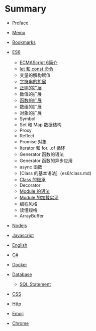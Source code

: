 # Summary

* [Preface](README.md)
* [Memo](memo/README.md)
* [Bookmarks](bookmarks/README.md)
* [ES6](es6/README.md)

    <!-- 1. [ECMAScript 6简介](es6/intro.md)
    1. [let 和 const 命令](es6/let.md)
    1. 变量的解构赋值
    1. 字符串的扩展
    1. 正则的扩展
    1. 数值的扩展
    1. [函数的扩展](es6/function.md)
    1. 数组的扩展
    1. 对象的扩展
    1. Symbol
    1. Set 和 Map 数据结构
    1. Proxy
    1. Reflect
    1. Promise 对象
    1. Iterator 和 for...of 循环
    1. Generator 函数的语法
    1. Generator 函数的异步应用
    1. async 函数
    1. [Class 的基本语法]（es6/class.md)
    1. [Class 的继承](es6/class-extends.md)
    1. Decorator
    1. [Module 的语法](es6/class.md)
    1. [Module 的加载实现](es6/class1.extends.md)
    1. 编程风格
    1. 读懂规格
    1. ArrayBuffer -->

  * [ECMAScript 6简介](es6/intro.md)
  * [let 和 const 命令](es6/let.md)
  * 变量的解构赋值
  * [字符串的扩展](es6/zi-fu-chuan-de-kuo-zhan.md)
  * [正则的扩展](es6/zheng-ze-de-kuo-zhan.md)
  * 数值的扩展
  * [函数的扩展](es6/function.md)
  * 数组的扩展
  * 对象的扩展
  * Symbol
  * Set 和 Map 数据结构
  * Proxy
  * Reflect
  * Promise 对象
  * Iterator 和 for...of 循环
  * Generator 函数的语法
  * Generator 函数的异步应用
  * async 函数
  * \[Class 的基本语法\]（es6/class.md\)
  * [Class 的继承](es6/class-extends.md)
  * Decorator
  * [Module 的语法](es6/class.md)
  * [Module 的加载实现](es6/class1.extends.md)
  * 编程风格
  * 读懂规格
  * ArrayBuffer
  
* [Nodejs](nodejs/README.md)
* [Javascript](javascript/README.md)
* [English](english/README.md)
* [C\#](c/README.md)
* [Docker](docker/README.md)
* [Database](database/README.md)
  * [SQL Statement](database/SQL.md)
* [CSS](css/README.md)
* [Http](http/httpStatus.md)
* [Emoji](emoji/emoji.md)
* [Chrome](chrome/README.md)



